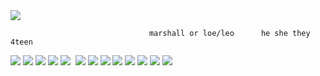 
<img src="https://media.discordapp.net/attachments/1267171422275502165/1289354939080118343/224_Sem_Titulo_20240927193603.png?ex=66f884dc&is=66f7335c&hm=48dcc1a349a0ea2f16ec16a1182ad09daef95f86fd481495cb8e93e5ae367fae&"/>


                                   marshall or loe/leo      he she they      4teen 
                                         


<img src="https://media.discordapp.net/attachments/1267171422275502165/1289354939373584468/226_Sem_Titulo_20240927193519.png?ex=66f884dc&is=66f7335c&hm=441a70375e850c2f50b3ca23a052649bc76b4ece167b880514c55388c524720b&"/>                           <img src="https://media.discordapp.net/attachments/1267171422275502165/1289635098593067060/tumblr_py7mnxaJ8Q1xzybrpo4_100.png?ex=66f989c7&is=66f83847&hm=6635775a3ea918d627da94ddb3ab7bb013c176bae313c1e900b501914aea4d1c&">  <img src="https://media.discordapp.net/attachments/1267171422275502165/1289635098173509632/d1yamnq-5ff10dfb-6097-4ed5-986b-740d901e99bf.gif?ex=66f989c7&is=66f83847&hm=07882e5efb1f82ae3dca8d6bf8fc898e3c746ed4506ac6961a89742119f97aa4&">  <img src="https://media.discordapp.net/attachments/1267171422275502165/1289635097510678703/d6klt1x-efd275f3-6524-4f22-8b8c-efbedf711ab7.png?ex=66f989c7&is=66f83847&hm=ec972ad17ac30bfd1838281435369f72b6366c55f99d584e56448865155bb2f2&">  <img src="https://media.discordapp.net/attachments/1267171422275502165/1289635039662833715/gloomy_bear_stamp_by_bunsona-d9x76vr.png?ex=66f989b9&is=66f83839&hm=60806a2818e82c80bdf02e308a16ea1b1153caa99726a31706c7d588ca202c62&">  <img scr="https://media.discordapp.net/attachments/1267171422275502165/1289635040925581394/9f0b286a1976041cecb6f3bcac11829269935dc1.gif?ex=66f989ba&is=66f8383a&hm=3619b25864bd576fb54196c15b8bed71dad2457d318feb4fbaf255ae2521b5ff&"> <img src="https://media.discordapp.net/attachments/1267171422275502165/1289635038455136356/goreshit.png?ex=66f989b9&is=66f83839&hm=50805d4428223cbd36be0c2075d6fde6615f2a3817b411230d96f10e2c4debba&"> <img src="https://media.discordapp.net/attachments/1267171422275502165/1289635039948308560/dafnht5-ca423ea7-473c-4bb9-813e-ecfeea4cb2e6.gif?ex=66f989b9&is=66f83839&hm=a99fefa626f0b234483796205d1ab06b1bcdad1bab535dcc0b347cfc5224cd86&"> <img src="https://media.discordapp.net/attachments/1267171422275502165/1289635097749749913/rpgmakerfan.gif?ex=66f989c7&is=66f83847&hm=a9e627d37e6a602aca0d0f90b647d3edb3ef9e61a072a3d25115e3fcb5c9f2b2&"> <img src="https://media.discordapp.net/attachments/1267171422275502165/1289635037951688764/17c60735fe37a5ce05064f24ae0ab3abd800d446.gif?ex=66f989b9&is=66f83839&hm=49e720b92041b79868c0989d3ed122792602a767f0338f2bbac11c7cdd51d909&"> <img src="https://media.discordapp.net/attachments/1267171422275502165/1289635037641441454/23-20240603003753.png?ex=66f989b9&is=66f83839&hm=04c6bafb4273479823db64fc0de25e544f0f4ec90e1336c3d1adf758b30b657a&"> <img src="https://media.discordapp.net/attachments/1267171422275502165/1289635038715056148/48cb00b22a481168448e39efd6a53d3732cc9bad.gif?ex=66f989b9&is=66f83839&hm=0e6dc28691959b08c56c75cb5ae7092238d5ca4888803efd598e3d1f2e6974f8&"> <img src="https://media.discordapp.net/attachments/1267171422275502165/1289635039210115103/9831d0c8ef7b4cbfbaab3b925efb71d2f3c30f83.gif?ex=66f989b9&is=66f83839&hm=b66f706161bb4faff91d41efef0e3d2b8711589b34d1dcd3fa59ca2357a66c1e&"> <img src="https://media.discordapp.net/attachments/1267171422275502165/1289635098932809808/tumblr_psy6b5KnzB1xzybrpo2_100.gif?ex=66f989c7&is=66f83847&hm=ed6e3cd1a0bd3614f48980ea6b2120c1fe12902497eb1ab1cacc0f5041c467aa&">
